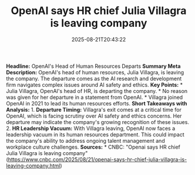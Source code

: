 ﻿---
title: "OpenAI says HR chief Julia Villagra is leaving company"
date: "2025-08-21T20:43:22"
category: "Markets"
summary: ""
slug: "openai says hr chief julia villagra is leaving company"
source_urls:
  - "https://www.cnbc.com/2025/08/21/openai-says-hr-chief-julia-villagra-is-leaving-company.html"
seo:
  title: "OpenAI says HR chief Julia Villagra is leaving company | Hash n Hedge"
  description: ""
  keywords: ["news", "markets", "brief"]
---
**Headline:** OpenAI's Head of Human Resources Departs  **Summary Meta Description:** OpenAI's head of human resources, Julia Villagra, is leaving the company. The departure comes as the AI research and development firm navigates complex issues around AI safety and ethics.  **Key Points:**  * Julia Villagra, OpenAI's head of HR, is departing the company. * No reason was given for her departure in a statement from OpenAI. * Villagra joined OpenAI in 2021 to lead its human resources efforts.  **Short Takeaways with Analysis:**  1. **Departure Timing:** Villagra's exit comes at a critical time for OpenAI, which is facing scrutiny over AI safety and ethics concerns. Her departure may indicate the company's growing recognition of these issues. 2. **HR Leadership Vacuum:** With Villagra leaving, OpenAI now faces a leadership vacuum in its human resources department. This could impact the company's ability to address ongoing talent management and workplace culture challenges.  **Sources:**  * CNBC: "Openai says HR chief Julia Villagra is leaving company" (https://www.cnbc.com/2025/08/21/openai-says-hr-chief-julia-villagra-is-leaving-company.html) 
